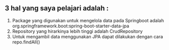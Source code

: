 ## 3 hal yang saya pelajari adalah :
1. Package yang digunakan untuk mengelola data pada Springboot adalah org.springframework.boot:spring-boot-starter-data-jpa
2. Repository yang hirarkinya lebih tinggi adalah CrudRepository
3. Untuk mengambil data menggunakan JPA dapat dilakukan dengan cara repo.findAll()